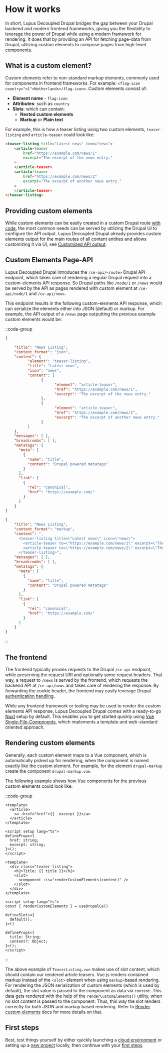 # How it works

In short, Lupus Decoupled Drupal bridges the gap between your Drupal backend and modern frontend frameworks, giving you the flexibility to leverage
the power of Drupal while using a modern framework for rendering. It does that by providing an API for fetching page-data from Drupal, utilizing custom elements to compose pages from high-level components.

## What is a custom element?

Custom elements refer to non-standard markup elements, commonly used for components in frontend frameworks. For example:
`<flag-icon country="nl">Netherlands</flag-icon>`. Custom elements consist of:
* **Element name** - `flag-icon`
* **Attributes**: such as `country`
* **Slots**: which can contain:
  + **Nested custom elements**
  + **Markup** or  **Plain text**

For example, this is how a teaser listing using two custom elements, `teaser-listing` and `article-teaser` could look like:

```html
<teaser-listing title="Latest news" icon="news">
    <article-teaser
        href="https://example.com/news/1"
        excerpt="The excerpt of the news entry."
    >
    </article-teaser>
    <article-teaser
        href="https://example.com/news/2"
        excerpt="The excerpt of another news entry."
    >
    </article-teaser>
</teaser-listing>
```

## Providing custom elements

While custom elements can be easily created in a custom Drupal route [with code](/drupal/custom-elements), the most common needs can be served by utilizing the Drupal UI to configure the API output. Lupus Decoupled Drupal already provides custom elements output for the main routes of all content entities and allows customizing it via UI, see [Customized API output](/guide/customized-api-output).

## Custom Elements Page-API

Lupus Decoupled Drupal introduces the `/ce-api/<route>` Drupal API endpoint, which takes care of rendering a regular Drupal request into a custom-elements API response. So Drupal paths like `/node/1` or `/news` would be served by the API as pages rendered with custom element at `/ce-api/node/1` and `/ce-api/news`.

This endpoint results in the following custom-elements API response, which can serialize the elements either into JSON (default) or markup. For example, the API output of a `/news` page outputting the previous example custom elements would be:

::code-group

  ```json [/ce-api/news]
{

      "title": "News Listing",
      "content_format": "json",
      "content": {
            "element": "teaser-listing",
            "title": "Latest news",
            "icon": "news",
            "content": [
                  {
                        "element": "article-teaser",
                        "href": "https://example.com/news/1",
                        "excerpt": "The excerpt of the news entry."
                  },
                  {
                        "element": "article-teaser",
                        "href": "https://example.com/news/2",
                        "excerpt": "The excerpt of another news entry."
                  }
            ]
      },
      "messages": [ ],
      "breadcrumbs": [ ],
      "metatags": {
        "meta": [
          {
            "name": "title",
            "content": "Drupal powered metatags"
          }
        ],
        "link": [
          {
            "rel": "canonical",
            "href": "https://example.com/"
          }
        ]
      }
}
  ```

  ```json [/ce-api/news?_content_format=markup]
  {
      "title": "News Listing",
      "content_format": "markup",
      "content": ",
        <teaser-listing title=\"Latest news\" icon=\"news\">
          <article-teaser to=\"https://example.com/news/1\" excerpt=\"The excerpt of the news entry.\" slot=\"default\"></article-teaser>
          <article-teaser to=\"https://example.com/news/2\" excerpt=\"The excerpt of another news entry.\" slot=\"default\"></article-teaser>
        </teaser-listing>",
      "messages": [ ],
      "breadcrumbs": [ ],
      "metatags": {
        "meta": [
          {
            "name": "title",
            "content": "Drupal powered metatags"
          }
        ],
        "link": [
          {
            "rel": "canonical",
            "href": "https://example.com/"
          }
        ]
      }
  }
  ```
::

## The frontend

The frontend typically proxies requests to the Drupal `/ce-api` endpoint, while preserving the request URI and optionally some request headers.
That way, a request to `/news` is served by the frontend, which requests the backend API at `/ce-api/news` and takes care
of rendering the response. By forwarding the cookie header, the frontend may easily leverage Drupal [authentication handling](/guide/authentication).

While any frontend framework or tooling may be used to render the custom elements API response, Lupus Decoupled Drupal comes with a ready-to-go [Nuxt](https://nuxt.com) setup by default. This enables you to get started quickly using [Vue](https://vuejs.org) [Single-File-Components](https://vuejs.org/guide/scaling-up/sfc), which implements a template and web-standard oriented approach.

## Rendering custom elements

Generally, each custom element maps to a Vue component, which is automatically picked up for rendering, when the component is named exactly like the custom element. For example, for the element `drupal-markup` create the component `drupal-markup.vue`.

The following example shows how Vue components for the previous custom elements could look like:

::code-group

  ```vue [ArticleTeaser.vue]
  <template>
    <article>
      <a :href="href">{{  excerpt }}</a>
    </article>
  </template>

  <script setup lang="ts">
  defineProps<{
    href: string;
    excerpt: string;
  }>();
  </script>

  ```

  ```vue [TeaserListing.vue]
  <template>
    <div class="teaser-listing">
      <h2>Title: {{ title }}</h2>
      <slot>
        <component :is="renderCustomElements(content)" />
      </slot>
    </div>
  </template>

  <script setup lang="ts">
  const { renderCustomElements } = useDrupalCe()

  defineSlots<{
    default();
  }>()

  defineProps<{
    title: String;
    content?: Object;
  }>();
  </script>
  ```
::

The above example of `TeaserListing.vue` makes use of slot content, which should contain our rendered article teasers. Vue.js renders contained markup instead of the `<slot>` element when using `markup`-based rendering. For rendering the JSON serialization of custom elements (which is used by default), the slot value is passed to the component as data via `content`. This data gets rendered with the help of the `renderCustomElements()` utility, when no slot content is passed to the component. Thus, this way the slot renders correctly for both JSON and markup based rendering. Refer to [Render custom elements](/nuxt/render-custom-elements) docs for more details on that.

## First steps

Best, test things yourself by either quickly launching a [cloud environment](/get-started/play-online) or setting up a [new project](/get-started/create-new-project) locally, then continue with your [first steps](/get-started/first-steps).
